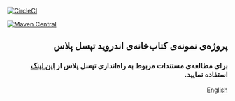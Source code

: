 [![CircleCI](https://circleci.com/gh/tapsellorg/TapsellPlusSDK-AndroidSample.svg?style=svg)](https://circleci.com/gh/tapsellorg/TapsellPlusSDK-AndroidSample)  

[![Maven Central](https://img.shields.io/maven-central/v/ir.tapsell.plus/tapsell-plus-sdk-android)](https://search.maven.org/artifact/ir.tapsell.plus/tapsell-plus-sdk-android)



## <div dir="rtl">پروژه‌ی نمونه‌ی کتاب‌خانه‌ی اندروید تپسل پلاس</div>

### <div dir="rtl">برای مطالعه‌ی مستندات مربوط به راه‌اندازی تپسل پلاس از <a href="https://docs.tapsell.ir/plus-sdk/android/main/">این لینک</a> استفاده نمایید.</div>

<div dir="rtl"><a href="https://github.com/tapsellorg/TapsellPlusSDK-AndroidSample/blob/master/README_EN.md">English</a></div>
